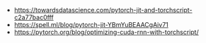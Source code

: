 - https://towardsdatascience.com/pytorch-jit-and-torchscript-c2a77bac0fff
- https://spell.ml/blog/pytorch-jit-YBmYuBEAACgAiv71
- https://pytorch.org/blog/optimizing-cuda-rnn-with-torchscript/

